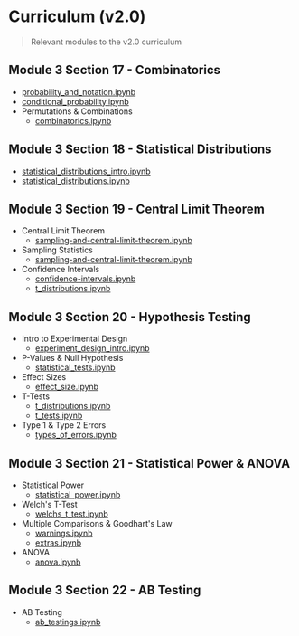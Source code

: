 # Curriculum (v2.0)

> Relevant modules to the v2.0 curriculum

## Module 3 Section 17 - Combinatorics 

* [probability_and_notation.ipynb](Probability/probability_and_notation.ipynb)
* [conditional_probability.ipynb](Probability/conditional_probability.ipynb)
* Permutations & Combinations
    - [combinatorics.ipynb](Probability/combinatorics.ipynb)

## Module 3 Section 18 - Statistical Distributions

* [statistical_distributions_intro.ipynb](StatisticalDistributions/statistical_distributions_intro.ipynb)
* [statistical_distributions.ipynb](StatisticalDistributions/statistical_distributions.ipynb)


## Module 3 Section 19 - Central Limit Theorem

* Central Limit Theorem
    - [sampling-and-central-limit-theorem.ipynb](StatisticalDistributions/sampling-and-central-limit-theorem.ipynb)
* Sampling Statistics
    - [sampling-and-central-limit-theorem.ipynb](StatisticalDistributions/sampling-and-central-limit-theorem.ipynb)
* Confidence Intervals
    - [confidence-intervals.ipynb](StatisticalDistributions/confidence-intervals.ipynb)
    - [t_distributions.ipynb](StatisticalDistributions/t_distributions.ipynb)


## Module 3 Section 20 - Hypothesis Testing

* Intro to Experimental Design
    - [experiment_design_intro.ipynb](ExperimentalDesign/experiment_design_intro.ipynb)
* P-Values & Null Hypothesis
    - [statistical_tests.ipynb](ExperimentalDesign/statistical_tests.ipynb)
* Effect Sizes
    - [effect_size.ipynb](ExperimentalDesign/effect_size.ipynb)
* T-Tests
    - [t_distributions.ipynb](StatisticalDistributions/t_distributions.ipynb)
    - [t_tests.ipynb](ExperimentalDesign/t_tests.ipynb)
* Type 1 & Type 2 Errors
    - [types_of_errors.ipynb](ExperimentalDesign/types_of_errors.ipynb)


## Module 3 Section 21 - Statistical Power & ANOVA

* Statistical Power
    - [statistical_power.ipynb](ExperimentalDesign/statistical_power.ipynb)
* Welch's T-Test
    - [welchs_t_test.ipynb](ExperimentalDesign/welchs_t_test.ipynb)
* Multiple Comparisons & Goodhart's Law
    - [warnings.ipynb](ExperimentalDesign/warnings.ipynb)
    - [extras.ipynb](ExperimentalDesign/extras.ipynb)
* ANOVA
    - [anova.ipynb](ExperimentalDesign/anova.ipynb)


## Module 3 Section 22 - AB Testing

* AB Testing
    - [ab_testings.ipynb](ExperimentalDesign/ab_testings.ipynb)
    
<!--
* [mle_parameter_inference.ipynb](Probability/mle_parameter_inference.ipynb)
-->